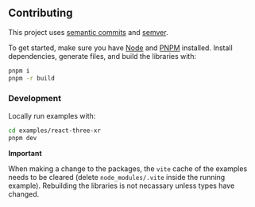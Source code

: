 ## Contributing

This project uses [semantic commits](https://conventionalcommits.org) and [semver](https://semver.org).

To get started, make sure you have [Node](https://nodejs.org) and [PNPM](https://pnpm.io/) installed. Install dependencies, generate files, and build the libraries with:

```bash
pnpm i
pnpm -r build
```

### Development

Locally run examples with:

```bash
cd examples/react-three-xr
pnpm dev
```

**Important**

When making a change to the packages, the `vite` cache of the examples needs to be cleared (delete `node_modules/.vite` inside the running example). Rebuilding the libraries is not necassary unless types have changed.
